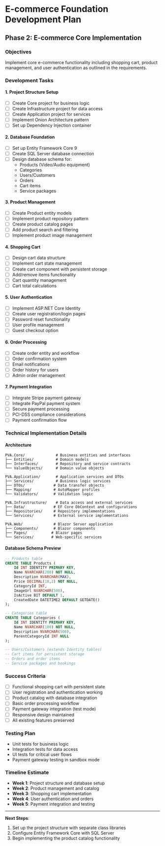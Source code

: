 # E-commerce Foundation Development Plan

## Phase 2: E-commerce Core Implementation

### Objectives
Implement core e-commerce functionality including shopping cart, product management, and user authentication as outlined in the requirements.

### Development Tasks

#### 1. Project Structure Setup
- [ ] Create Core project for business logic
- [ ] Create Infrastructure project for data access
- [ ] Create Application project for services
- [ ] Implement Onion Architecture pattern
- [ ] Set up Dependency Injection container

#### 2. Database Foundation
- [ ] Set up Entity Framework Core 9
- [ ] Create SQL Server database connection
- [ ] Design database schema for:
  - Products (Video/Audio equipment)
  - Categories
  - Users/Customers
  - Orders
  - Cart items
  - Service packages

#### 3. Product Management
- [ ] Create Product entity models
- [ ] Implement product repository pattern
- [ ] Create product catalog pages
- [ ] Add product search and filtering
- [ ] Implement product image management

#### 4. Shopping Cart
- [ ] Design cart data structure
- [ ] Implement cart state management
- [ ] Create cart component with persistent storage
- [ ] Add/remove items functionality
- [ ] Cart quantity management
- [ ] Cart total calculations

#### 5. User Authentication
- [ ] Implement ASP.NET Core Identity
- [ ] Create user registration/login pages
- [ ] Password reset functionality
- [ ] User profile management
- [ ] Guest checkout option

#### 6. Order Processing
- [ ] Create order entity and workflow
- [ ] Order confirmation system
- [ ] Email notifications
- [ ] Order history for users
- [ ] Admin order management

#### 7. Payment Integration
- [ ] Integrate Stripe payment gateway
- [ ] Integrate PayPal payment system
- [ ] Secure payment processing
- [ ] PCI-DSS compliance considerations
- [ ] Payment confirmation flow

### Technical Implementation Details

#### Architecture
```
PVA.Core/              # Business entities and interfaces
├── Entities/          # Domain models
├── Interfaces/        # Repository and service contracts
└── ValueObjects/      # Domain value objects

PVA.Application/       # Application services and DTOs
├── Services/          # Business logic services
├── DTOs/             # Data transfer objects
├── Mapping/          # AutoMapper profiles
└── Validators/       # Validation logic

PVA.Infrastructure/    # Data access and external services
├── Data/             # EF Core DbContext and configurations
├── Repositories/     # Repository implementations
└── Services/         # External service implementations

PVA.Web/              # Blazor Server application
├── Components/       # Blazor components
├── Pages/           # Blazor pages
└── Services/        # Web-specific services
```

#### Database Schema Preview
```sql
-- Products table
CREATE TABLE Products (
    Id INT IDENTITY PRIMARY KEY,
    Name NVARCHAR(200) NOT NULL,
    Description NVARCHAR(MAX),
    Price DECIMAL(18,2) NOT NULL,
    CategoryId INT,
    ImageUrl NVARCHAR(500),
    IsActive BIT DEFAULT 1,
    CreatedDate DATETIME2 DEFAULT GETDATE()
);

-- Categories table
CREATE TABLE Categories (
    Id INT IDENTITY PRIMARY KEY,
    Name NVARCHAR(100) NOT NULL,
    Description NVARCHAR(500),
    ParentCategoryId INT NULL
);

-- Users/Customers (extends Identity tables)
-- Cart items for persistent storage
-- Orders and order items
-- Service packages and bookings
```

### Success Criteria
- [ ] Functional shopping cart with persistent state
- [ ] User registration and authentication working
- [ ] Product catalog with database integration
- [ ] Basic order processing workflow
- [ ] Payment gateway integration (test mode)
- [ ] Responsive design maintained
- [ ] All existing features preserved

### Testing Plan
- Unit tests for business logic
- Integration tests for data access
- UI tests for critical user flows
- Payment gateway testing in sandbox mode

### Timeline Estimate
- **Week 1**: Project structure and database setup
- **Week 2**: Product management and catalog
- **Week 3**: Shopping cart implementation
- **Week 4**: User authentication and orders
- **Week 5**: Payment integration and testing

---

**Next Steps**: 
1. Set up the project structure with separate class libraries
2. Configure Entity Framework Core with SQL Server
3. Begin implementing the product catalog functionality

